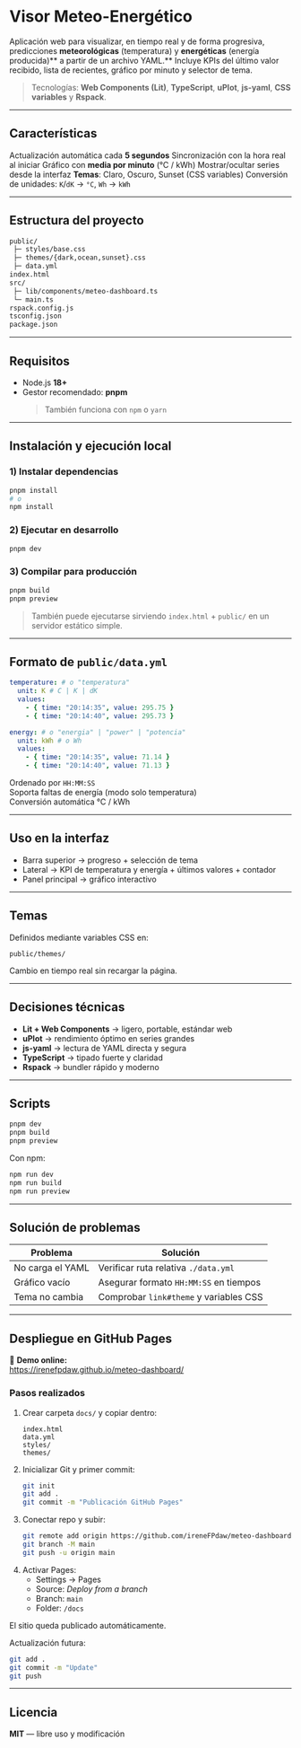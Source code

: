 # Visor Meteo-Energético

Aplicación web para visualizar, en tiempo real y de forma progresiva, predicciones **meteorológicas** (temperatura) y **energéticas** (energía producida)** a partir de un archivo YAML.** Incluye KPIs del último valor recibido, lista de recientes, gráfico por minuto y selector de tema.

> Tecnologías: **Web Components (Lit)**, **TypeScript**, **uPlot**, **js-yaml**, **CSS variables** y **Rspack**.

---

## Características

  Actualización automática cada **5 segundos**
  Sincronización con la hora real al iniciar
  Gráfico con **media por minuto** (°C / kWh)
  Mostrar/ocultar series desde la interfaz
  **Temas**: Claro, Oscuro, Sunset (CSS variables)
  Conversión de unidades: `K`/`dK` → `°C`, `Wh` → `kWh`

---

## Estructura del proyecto

```txt
public/
 ├─ styles/base.css
 ├─ themes/{dark,ocean,sunset}.css
 ├─ data.yml
index.html
src/
 ├─ lib/components/meteo-dashboard.ts
 └─ main.ts
rspack.config.js
tsconfig.json
package.json
```

---

## Requisitos

- Node.js **18+**
- Gestor recomendado: **pnpm**
  > También funciona con `npm` o `yarn`

---

## Instalación y ejecución local

### 1) Instalar dependencias

```bash
pnpm install
# o
npm install
```

### 2) Ejecutar en desarrollo

```bash
pnpm dev
```

### 3) Compilar para producción

```bash
pnpm build
pnpm preview
```

> También puede ejecutarse sirviendo `index.html` + `public/` en un servidor estático simple.

---

## Formato de `public/data.yml`

```yml
temperature: # o "temperatura"
  unit: K # C | K | dK
  values:
    - { time: "20:14:35", value: 295.75 }
    - { time: "20:14:40", value: 295.73 }

energy: # o "energia" | "power" | "potencia"
  unit: kWh # o Wh
  values:
    - { time: "20:14:35", value: 71.14 }
    - { time: "20:14:40", value: 71.13 }
```

Ordenado por `HH:MM:SS`  
Soporta faltas de energía (modo solo temperatura)  
Conversión automática °C / kWh

---

## Uso en la interfaz

- Barra superior → progreso + selección de tema
- Lateral → KPI de temperatura y energía + últimos valores + contador
- Panel principal → gráfico interactivo

---

## Temas

Definidos mediante variables CSS en:

```
public/themes/
```

Cambio en tiempo real sin recargar la página.

---

## Decisiones técnicas

- **Lit + Web Components** → ligero, portable, estándar web
- **uPlot** → rendimiento óptimo en series grandes
- **js-yaml** → lectura de YAML directa y segura
- **TypeScript** → tipado fuerte y claridad
- **Rspack** → bundler rápido y moderno

---

## Scripts

```bash
pnpm dev
pnpm build
pnpm preview
```

Con npm:

```bash
npm run dev
npm run build
npm run preview
```

---

## Solución de problemas

| Problema         | Solución                               |
| ---------------- | -------------------------------------- |
| No carga el YAML | Verificar ruta relativa `./data.yml`   |
| Gráfico vacío    | Asegurar formato `HH:MM:SS` en tiempos |
| Tema no cambia   | Comprobar `link#theme` y variables CSS |

---

## Despliegue en GitHub Pages

🔗 **Demo online:**  
https://irenefpdaw.github.io/meteo-dashboard/

### Pasos realizados

1. Crear carpeta `docs/` y copiar dentro:
   ```
   index.html
   data.yml
   styles/
   themes/
   ```
2. Inicializar Git y primer commit:
   ```bash
   git init
   git add .
   git commit -m "Publicación GitHub Pages"
   ```
3. Conectar repo y subir:
   ```bash
   git remote add origin https://github.com/ireneFPdaw/meteo-dashboard.git
   git branch -M main
   git push -u origin main
   ```
4. Activar Pages:
   - Settings → Pages
   - Source: _Deploy from a branch_
   - Branch: `main`
   - Folder: `/docs`

El sitio queda publicado automáticamente.

Actualización futura:

```bash
git add .
git commit -m "Update"
git push
```

---

## Licencia

**MIT** — libre uso y modificación

